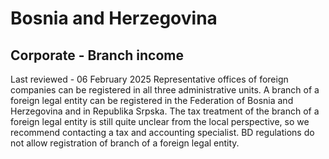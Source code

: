 # Bosnia and Herzegovina
## Corporate - Branch income
Last reviewed - 06 February 2025
Representative offices of foreign companies can be registered in all three administrative units.
A branch of a foreign legal entity can be registered in the Federation of Bosnia and Herzegovina and in Republika Srpska. The tax treatment of the branch of a foreign legal entity is still quite unclear from the local perspective, so we recommend contacting a tax and accounting specialist.
BD regulations do not allow registration of branch of a foreign legal entity.
